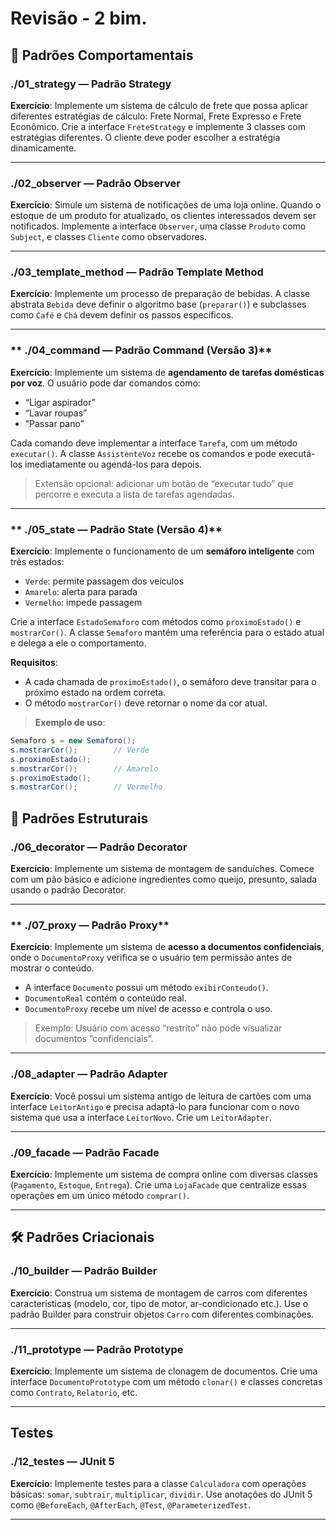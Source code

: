 # Revisão - 2 bim.

## 🔁 Padrões Comportamentais

### ./01\_strategy — **Padrão Strategy**

**Exercício**:
Implemente um sistema de cálculo de frete que possa aplicar diferentes estratégias de cálculo: Frete Normal, Frete Expresso e Frete Econômico.
Crie a interface `FreteStrategy` e implemente 3 classes com estratégias diferentes. O cliente deve poder escolher a estratégia dinamicamente.

---

### ./02\_observer — **Padrão Observer**

**Exercício**:
Simule um sistema de notificações de uma loja online. Quando o estoque de um produto for atualizado, os clientes interessados devem ser notificados.
Implemente a interface `Observer`, uma classe `Produto` como `Subject`, e classes `Cliente` como observadores.

---

### ./03\_template\_method — **Padrão Template Method**

**Exercício**:
Implemente um processo de preparação de bebidas. A classe abstrata `Bebida` deve definir o algoritmo base (`preparar()`) e subclasses como `Café` e `Chá` devem definir os passos específicos.

---

###  ** ./04\_command — Padrão Command (Versão 3)**

**Exercício**:
Implemente um sistema de **agendamento de tarefas domésticas por voz**. O usuário pode dar comandos como:

* “Ligar aspirador”
* “Lavar roupas”
* “Passar pano”

Cada comando deve implementar a interface `Tarefa`, com um método `executar()`.
A classe `AssistenteVoz` recebe os comandos e pode executá-los imediatamente ou agendá-los para depois.

> Extensão opcional: adicionar um botão de “executar tudo” que percorre e executa a lista de tarefas agendadas.

---

###  ** ./05\_state — Padrão State (Versão 4)**

**Exercício**:
Implemente o funcionamento de um **semáforo inteligente** com três estados:

* `Verde`: permite passagem dos veículos
* `Amarelo`: alerta para parada
* `Vermelho`: impede passagem

Crie a interface `EstadoSemaforo` com métodos como `proximoEstado()` e `mostrarCor()`.
A classe `Semaforo` mantém uma referência para o estado atual e delega a ele o comportamento.

**Requisitos**:

* A cada chamada de `proximoEstado()`, o semáforo deve transitar para o próximo estado na ordem correta.
* O método `mostrarCor()` deve retornar o nome da cor atual.

> **Exemplo de uso**:

```java
Semaforo s = new Semaforo();
s.mostrarCor();        // Verde
s.proximoEstado();
s.mostrarCor();        // Amarelo
s.proximoEstado();
s.mostrarCor();        // Vermelho
```


## 🎨 Padrões Estruturais

### ./06\_decorator — **Padrão Decorator**

**Exercício**:
Implemente um sistema de montagem de sanduíches. Comece com um pão básico e adicione ingredientes como queijo, presunto, salada usando o padrão Decorator.

---

###  ** ./07\_proxy — Padrão Proxy**

**Exercício**:
Implemente um sistema de **acesso a documentos confidenciais**, onde o `DocumentoProxy` verifica se o usuário tem permissão antes de mostrar o conteúdo.

* A interface `Documento` possui um método `exibirConteudo()`.
* `DocumentoReal` contém o conteúdo real.
* `DocumentoProxy` recebe um nível de acesso e controla o uso.

> Exemplo: Usuário com acesso “restrito” não pode visualizar documentos “confidenciais”.

---


### ./08\_adapter — **Padrão Adapter**

**Exercício**:
Você possui um sistema antigo de leitura de cartões com uma interface `LeitorAntigo` e precisa adaptá-lo para funcionar com o novo sistema que usa a interface `LeitorNovo`. Crie um `LeitorAdapter`.

---

### ./09\_facade — **Padrão Facade**

**Exercício**:
Implemente um sistema de compra online com diversas classes (`Pagamento`, `Estoque`, `Entrega`). Crie uma `LojaFacade` que centralize essas operações em um único método `comprar()`.

---

## 🛠 Padrões Criacionais

### ./10\_builder — **Padrão Builder**

**Exercício**:
Construa um sistema de montagem de carros com diferentes características (modelo, cor, tipo de motor, ar-condicionado etc.).
Use o padrão Builder para construir objetos `Carro` com diferentes combinações.

---

### ./11\_prototype — **Padrão Prototype**

**Exercício**:
Implemente um sistema de clonagem de documentos. Crie uma interface `DocumentoPrototype` com um método `clonar()` e classes concretas como `Contrato`, `Relatorio`, etc.

---

##  Testes

### ./12\_testes — **JUnit 5**

**Exercício**:
Implemente testes para a classe `Calculadora` com operações básicas: `somar`, `subtrair`, `multiplicar`, `dividir`.
Use anotações do JUnit 5 como `@BeforeEach`, `@AfterEach`, `@Test`, `@ParameterizedTest`.

---
